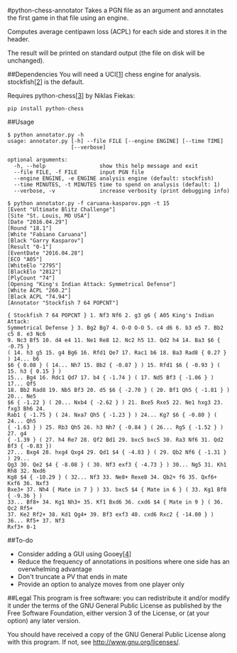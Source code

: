 #python-chess-annotator
Takes a PGN file as an argument and annotates the first game in that file
using an engine.

Computes average centipawn loss (ACPL) for each side and stores it in the
header.

The result will be printed on standard output (the file on disk will be
unchanged).

##Dependencies
You will need a UCI[[1]] chess engine for analysis. stockfish[[2]] is the
default.

Requires python-chess[[3]] by Niklas Fiekas:
```
pip install python-chess
```

##Usage
```
$ python annotator.py -h
usage: annotator.py [-h] --file FILE [--engine ENGINE] [--time TIME]
                    [--verbose]

optional arguments:
  -h, --help                 show this help message and exit
  --file FILE, -f FILE       input PGN file
  --engine ENGINE, -e ENGINE analysis engine (default: stockfish)
  --time MINUTES, -t MINUTES time to spend on analysis (default: 1)
  --verbose, -v              increase verbosity (print debugging info)

$ python annotator.py -f caruana-kasparov.pgn -t 15
[Event "Ultimate Blitz Challenge"]
[Site "St. Louis, MO USA"]
[Date "2016.04.29"]
[Round "18.1"]
[White "Fabiano Caruana"]
[Black "Garry Kasparov"]
[Result "0-1"]
[EventDate "2016.04.28"]
[ECO "A05"]
[WhiteElo "2795"]
[BlackElo "2812"]
[PlyCount "74"]
[Opening "King's Indian Attack: Symmetrical Defense"]
[White ACPL "260.2"]
[Black ACPL "74.94"]
[Annotator "Stockfish 7 64 POPCNT"]

{ Stockfish 7 64 POPCNT } 1. Nf3 Nf6 2. g3 g6 { A05 King's Indian Attack:
Symmetrical Defense } 3. Bg2 Bg7 4. O-O O-O 5. c4 d6 6. b3 e5 7. Bb2 c5 8. e3 Nc6
9. Nc3 Bf5 10. d4 e4 11. Ne1 Re8 12. Nc2 h5 13. Qd2 h4 14. Ba3 $6 { -0.75 }
( 14. h3 g5 15. g4 Bg6 16. Rfd1 Qe7 17. Rac1 b6 18. Ba3 Rad8 { 0.27 } ) 14... b6
$6 { 0.08 } ( 14... Nh7 15. Bb2 { -0.87 } ) 15. Rfd1 $6 { -0.93 } ( 15. h3 { 0.15 } )
15... Bg4 16. Rdc1 Qd7 17. b4 { -1.74 } ( 17. Nd5 Bf3 { -1.06 } ) 17... Qf5
18. Bb2 Rad8 19. Nb5 Bf3 20. d5 $6 { -2.70 } ( 20. Bf1 Qh5 { -1.81 } ) 20... Ne5
$6 { -1.22 } ( 20... Nxb4 { -2.62 } ) 21. Bxe5 Rxe5 22. Ne1 hxg3 23. fxg3 Bh6 24.
Rab1 { -1.75 } ( 24. Nxa7 Qh5 { -1.23 } ) 24... Kg7 $6 { -0.80 } ( 24... Qh5
{ -1.63 } ) 25. Rb3 Qh5 26. h3 Nh7 { -0.84 } ( 26... Rg5 { -1.52 } ) 27. g4
{ -1.39 } ( 27. h4 Re7 28. Qf2 Bd1 29. bxc5 bxc5 30. Ra3 Nf6 31. Qd2 Bf3 { -0.83 })
27... Bxg4 28. hxg4 Qxg4 29. Qd1 $4 { -4.83 } ( 29. Qb2 Nf6 { -1.31 } ) 29...
Qg3 30. Qe2 $4 { -8.08 } ( 30. Nf3 exf3 { -4.73 } ) 30... Ng5 31. Kh1 Rh8 32. Nxd6
Kg8 $4 { -10.29 } ( 32... Nf3 33. Ne8+ Rexe8 34. Qb2+ f6 35. Qxf6+ Kxf6 36. Nxf3 
Bxe3+ 37. Nh4 { Mate in 7 } ) 33. bxc5 $4 { Mate in 6 } ( 33. Kg1 Bf8 { -9.36 } )
33... Bf8+ 34. Kg1 Nh3+ 35. Kf1 Bxd6 36. cxd6 $4 { Mate in 9 } ( 36. Qc2 Rf5+
37. Ke2 Rf2+ 38. Kd1 Qg4+ 39. Bf3 exf3 40. cxd6 Rxc2 { -14.00 } ) 36... Rf5+ 37. Nf3
Rxf3+ 0-1
```

##To-do
- Consider adding a GUI using Gooey[[4]]
- Reduce the frequency of annotations in positions where one side has an
  overwhelming advantage
- Don't truncate a PV that ends in mate
- Provide an option to analyze moves from one player only

##Legal
This program is free software: you can redistribute it and/or modify it
under the terms of the GNU General Public License as published by the
Free Software Foundation, either version 3 of the License, or (at your
option) any later version.

You should have received a copy of the GNU General Public License along
with this program.  If not, see <http://www.gnu.org/licenses/>.

[1]: https://chessprogramming.wikispaces.com/UCI
[2]: https://stockfishchess.org/download/
[3]: https://github.com/niklasf/python-chess
[4]: https://github.com/chriskiehl/Gooey
<!-- vim: ft=markdown -->
